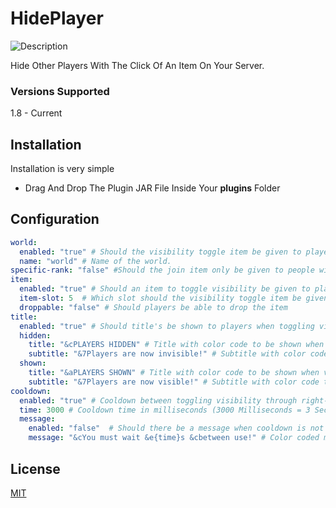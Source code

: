 # HidePlayer

![Description](https://pixelplayz.ga/hideplayer/description.webp)

Hide Other Players With The Click Of An Item On Your Server.

### Versions Supported

1.8 - Current

## Installation

Installation is very simple

- Drag And Drop The Plugin JAR File Inside Your **plugins** Folder

## Configuration
```yaml
world:
  enabled: "true" # Should the visibility toggle item be given to players in a specific world.
  name: "world" # Name of the world.
specific-rank: "false" #Should the join item only be given to people with the permission hideplayer.item
item:
  enabled: "true" # Should an item to toggle visibility be given to players.
  item-slot: 5  # Which slot should the visibility toggle item be given to player (1 - 9)
  droppable: "false" # Should players be able to drop the item
title:
  enabled: "true" # Should title's be shown to players when toggling visibility.
  hidden:
    title: "&cPLAYERS HIDDEN" # Title with color code to be shown when visibility of toggled to hidden.
    subtitle: "&7Players are now invisible!" # Subtitle with color code to be shown when visibility of toggled to hidden.
  shown:
    title: "&aPLAYERS SHOWN" # Title with color code to be shown when visibility of toggled to show.
    subtitle: "&7Players are now visible!" # Subtitle with color code to be shown when visibility of toggled to show.
cooldown:
  enabled: "true" # Cooldown between toggling visibility through right-click of item.
  time: 3000 # Cooldown time in milliseconds (3000 Milliseconds = 3 Seconds)
  message:
    enabled: "false"  # Should there be a message when cooldown is not over.
    message: "&cYou must wait &e{time}s &cbetween use!" # Color coded message. Use {time} for getting remaining time in seconds
```
## License

[MIT](https://choosealicense.com/licenses/mit/)
